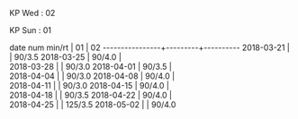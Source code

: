 KP Wed : 02

KP Sun : 01

date num min/rt |    01   |    02 
----------------+---------+----------
2018-03-21      |         |  90/3.5
2018-03-25      |  90/4.0 |        
2018-03-28      |         |  90/3.0
2018-04-01      |  90/3.5 |        
2018-04-04      |         |  90/3.0
2018-04-08      |  90/4.0 |        
2018-04-11      |         |  90/3.0
2018-04-15      |  90/4.0 |        
2018-04-18      |         |  90/3.5
2018-04-22      |  90/4.0 |        
2018-04-25      |         | 125/3.5
2018-05-02      |         |  90/4.0

